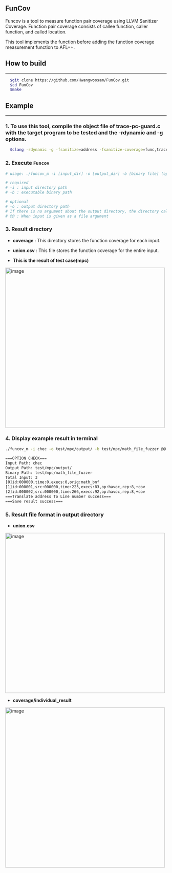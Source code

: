 ## FunCov
  Funcov is a tool to measure function pair coverage using LLVM Sanitizer Coverage.
  Function pair coverage consists of callee function, caller function, and called location.

  This tool implements the function before adding the function coverage measurement function to AFL++.

## How to build
------------------------------------
```bash  
  $git clone https://github.com/Hwangwoosam/FunCov.git
  $cd FunCov
  $make
```

## Example
-----------------------------------
### 1. To use this tool, compile the object file of trace-pc-guard.c with the target program to be tested and the -rdynamic and -g options.
```bash
  $clang -rdynamic -g -fsanitize=address -fsanitize-coverage=func,trace-pc-guard execute_file_name trace-pc-guard.o shared_memory.o
```

### 2. Execute `Funcov`
```bash
# usage: ./funcov_m -i [input_dir] -o [output_dir] -b [binary file] (optino)@@

# required
# -i : input directory path
# -b : executable binary path 

# optional
# -o : output directory path
# If there is no argument about the output directory, the directory called output is set as a default value. 
# @@ : When input is given as a file argument 
```
### 3. Result directory

* **coverage** : This directory stores the function coverage for each input.
* **union.csv** : This file stores the function coverage for the entire input.

* **This is the result of test case(mpc)**

<img width="498" alt = "image" src="https://user-images.githubusercontent.com/61729954/154293590-7ef9b8e4-3a1f-48ff-8da7-f1d4edca936a.png">

### 4. Display example result in terminal
```bash
./funcov_m -i chec -o test/mpc/output/ -b test/mpc/math_file_fuzzer @@
```
```bash
===OPTION CHECK===
Input Path: chec
Output Path: test/mpc/output/
Binary Path: test/mpc/math_file_fuzzer
Total Input: 3
[0]id:000000,time:0,execs:0,orig:math_bnf
[1]id:000001,src:000000,time:223,execs:83,op:havoc,rep:8,+cov
[2]id:000002,src:000000,time:266,execs:92,op:havoc,rep:8,+cov
===Translate address To Line number success===
===Save result success===
```

### 5. Result file format in output directory
* **union.csv**
<img width = "498" alt = "image" src = "https://user-images.githubusercontent.com/61729954/155263449-0d400369-97a7-4783-bbd8-6bd18538d81f.png">

* **coverage/individual_result**
<img width = "498" alt = "image" src = "https://user-images.githubusercontent.com/61729954/155263604-98267457-5937-4466-886f-5ca222be5f74.png">
